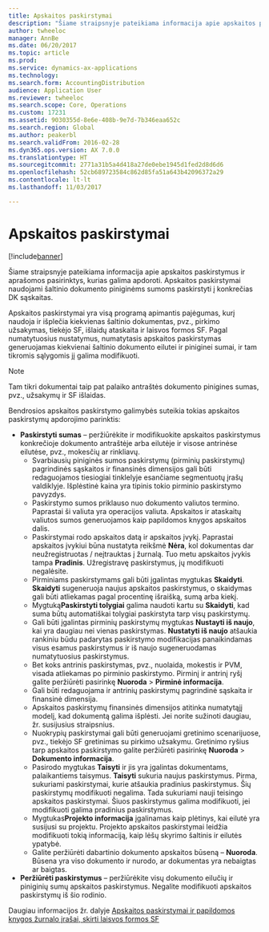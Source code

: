 ```yaml
---
title: Apskaitos paskirstymai
description: "Šiame straipsnyje pateikiama informacija apie apskaitos paskirstymus ir aprašomos pasirinktys, kurias galima apdoroti. Apskaitos paskirstymai naudojami šaltinio dokumento piniginėms sumoms paskirstyti į konkrečias DK sąskaitas."
author: twheeloc
manager: AnnBe
ms.date: 06/20/2017
ms.topic: article
ms.prod: 
ms.service: dynamics-ax-applications
ms.technology: 
ms.search.form: AccountingDistribution
audience: Application User
ms.reviewer: twheeloc
ms.search.scope: Core, Operations
ms.custom: 17231
ms.assetid: 9030355d-8e6e-408b-9e7d-7b346eaa652c
ms.search.region: Global
ms.author: peakerbl
ms.search.validFrom: 2016-02-28
ms.dyn365.ops.version: AX 7.0.0
ms.translationtype: HT
ms.sourcegitcommit: 2771a31b5a4d418a27de0ebe1945d1fed2d8d6d6
ms.openlocfilehash: 52cb689723584c862d85fa51a643b42096372a29
ms.contentlocale: lt-lt
ms.lasthandoff: 11/03/2017

---
```


# <a name="accounting-distributions"></a>Apskaitos paskirstymai

[!include[banner](../includes/banner.md)]


Šiame straipsnyje pateikiama informacija apie apskaitos paskirstymus ir aprašomos pasirinktys, kurias galima apdoroti. Apskaitos paskirstymai naudojami šaltinio dokumento piniginėms sumoms paskirstyti į konkrečias DK sąskaitas. 

Apskaitos paskirstymai yra visą programą apimantis pajėgumas, kurį naudoja ir išplečia kiekvienas šaltinio dokumentas, pvz., pirkimo užsakymas, tiekėjo SF, išlaidų ataskaita ir laisvos formos SF. Pagal numatytuosius nustatymus, numatytasis apskaitos paskirstymas generuojamas kiekvienai šaltinio dokumento eilutei ir piniginei sumai, ir tam tikromis sąlygomis jį galima modifikuoti. 

> [!Note] 
> Tam tikri dokumentai taip pat palaiko antraštės dokumento pinigines sumas, pvz., užsakymų ir SF išlaidas. 

Bendrosios apskaitos paskirstymo galimybės suteikia tokias apskaitos paskirstymų apdorojimo parinktis:

-   **Paskirstyti sumas** – peržiūrėkite ir modifikuokite apskaitos paskirstymus konkrečioje dokumento antraštėje arba eilutėje ir visose antrinėse eilutėse, pvz., mokesčių ar rinkliavų.
    -   Svarbiausių piniginės sumos paskirstymų (pirminių paskirstymų) pagrindinės sąskaitos ir finansinės dimensijos gali būti redaguojamos tiesiogiai tinklelyje esančiame segmentuotų įrašų valdiklyje. Išplėstinė kaina yra tipinis tokio pirminio paskirstymo pavyzdys.
    -   Paskirstymo sumos priklauso nuo dokumento valiutos termino. Paprastai ši valiuta yra operacijos valiuta. Apskaitos ir ataskaitų valiutos sumos generuojamos kaip papildomos knygos apskaitos dalis.
    -   Paskirstymai rodo apskaitos datą ir apskaitos įvykį. Paprastai apskaitos įvykiui būna nustatyta reikšmė **Nėra**, kol dokumentas dar neužregistruotas / neįtrauktas į žurnalą. Tuo metu apskaitos įvykis tampa **Pradinis**. Užregistravę paskirstymus, jų modifikuoti negalėsite.
    -   Pirminiams paskirstymams gali būti įgalintas mygtukas **Skaidyti**. **Skaidyti** sugeneruoja naujus apskaitos paskirstymus, o skaidymas gali būti atliekamas pagal procentinę išraišką, sumą arba kiekį.
    -   Mygtuką**Paskirstyti tolygiai** galima naudoti kartu su **Skaidyti**, kad suma būtų automatiškai tolygiai paskirstyta tarp visų paskirstymų.
    -   Gali būti įgalintas pirminių paskirstymų mygtukas **Nustayti iš naujo**, kai yra daugiau nei vienas paskirstymas. **Nustatyti iš naujo** atšaukia rankiniu būdu padarytas paskirstymo modifikacijas panaikindamas visus esamus paskirstymus ir iš naujo sugeneruodamas numatytuosius paskirstymus.
    -   Bet koks antrinis paskirstymas, pvz., nuolaida, mokestis ir PVM, visada atliekamas po pirminio paskirstymo. Pirminį ir antrinį ryšį galite peržiūrėti pasirinkę **Nuoroda** &gt; **Pirminė informacija**.
    -   Gali būti redaguojama ir antrinių paskirstymų pagrindinė sąskaita ir finansinė dimensija.
    -   Apskaitos paskirstymų finansinės dimensijos atitinka numatytąjį modelį, kad dokumentą galima išplėsti. Jei norite sužinoti daugiau, žr. susijusius straipsnius.
    -   Nuokrypių paskirstymai gali būti generuojami gretinimo scenarijuose, pvz., tiekėjo SF gretinimas su pirkimo užsakymu. Gretinimo ryšius tarp apskaitos paskirstymo galite peržiūrėti pasirinkę **Nuoroda** &gt; **Dokumento informacija**.
    -   Pasirodo mygtukas **Taisyti** ir jis yra įgalintas dokumentams, palaikantiems taisymus. **Taisyti** sukuria naujus paskirstymus. Pirma, sukuriami paskirstymai, kurie atšaukia pradinius paskirstymus. Šių paskirstymų modifikuoti negalima. Tada sukuriami nauji teisingo apskaitos paskirstymai. Šiuos paskirstymus galima modifikuoti, jei modifikuoti galima pradinius paskirstymus.
    -   Mygtukas**Projekto informacija** įgalinamas kaip plėtinys, kai eilutė yra susijusi su projektu. Projekto apskaitos paskirstymai leidžia modifikuoti tokią informaciją, kaip lėšų skyrimo šaltinis ir eilutės ypatybė.
    -   Galite peržiūrėti dabartinio dokumento apskaitos būseną – **Nuoroda**. Būsena yra viso dokumento ir nurodo, ar dokumentas yra nebaigtas ar baigtas.
-   **Peržiūrėti paskirstymus** – peržiūrėkite visų dokumento eilučių ir piniginių sumų apskaitos paskirstymus. Negalite modifikuoti apskaitos paskirstymų iš šio rodinio.


Daugiau informacijos žr. dalyje [Apskaitos paskirstymai ir papildomos knygos žurnalo įrašai, skirti laisvos formos SF](accounting-distributions-subledger-journal-entries-vendor-invoices.md)



